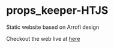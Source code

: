 # props_keeper-HTJS
Static website based on Arrofi design

Checkout the web live at [here](https://yusrmuttaqien.github.io/props_keeper-HTJS/)
